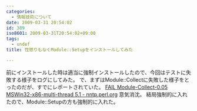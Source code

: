 ```yaml
---
categories:
  - 情報技術について
date: 2009-03-31 20:54:02
id: 389
iso8601: 2009-03-31T20:54:02+09:00
tags:
  - undef
title: 性懲りもなくModule::Setupをインストールしてみた

---
```


<p>前にインストールした時は適当に強制インストールしたので、今回はテストに失敗する様子をログにしてみた。
で、まずはModule::Collectに失敗した様子をとったのだが、すでにレポートされていた。
<a href="http://www.cpantesters.org/cpan/report/03253607-b19f-3f77-b713-d32bba55d77f" target="_blank">FAIL Module-Collect-0.05 MSWin32-x86-multi-thread 5.1 - nntp.perl.org</a>
意気消沈。
結局強制的に入れたので、Module::Setupの方も強制的に入れた。</p>
    	